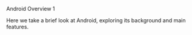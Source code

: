 Android Overview 1

Here we take a brief look at Android, exploring its background and main features.
